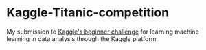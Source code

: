 # Kaggle-Titanic-competition
My submission to [Kaggle's beginner challenge](https://www.kaggle.com/competitions/titanic/data) for learning machine learning in data analysis through the Kaggle platform.
